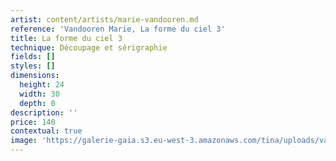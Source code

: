 ```yaml
---
artist: content/artists/marie-vandooren.md
reference: 'Vandooren Marie, La forme du ciel 3'
title: La forme du ciel 3
technique: Découpage et sérigraphie
fields: []
styles: []
dimensions:
  height: 24
  width: 30
  depth: 0
description: ''
price: 140
contextual: true
image: 'https://galerie-gaia.s3.eu-west-3.amazonaws.com/tina/uploads/vandooren-marie/laformeduciel3.marievandooren.découpageetsérigraphie.24x30.jpg'
---
```


